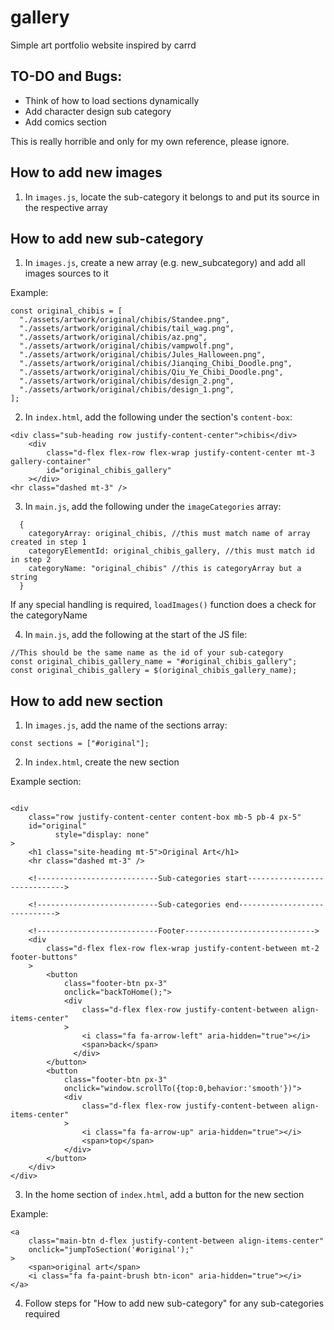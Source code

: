 # gallery
Simple art portfolio website inspired by carrd

## TO-DO and Bugs:
* Think of how to load sections dynamically
* Add character design sub category
* Add comics section

This is really horrible and only for my own reference, please ignore. 

## How to add new images
1. In ``images.js``, locate the sub-category it belongs to and put its source in the respective array

## How to add new sub-category

1. In ``images.js``, create a new array (e.g. new_subcategory) and add all images sources to it

Example:
```
const original_chibis = [
  "./assets/artwork/original/chibis/Standee.png",
  "./assets/artwork/original/chibis/tail_wag.png",
  "./assets/artwork/original/chibis/az.png",
  "./assets/artwork/original/chibis/vampwolf.png",
  "./assets/artwork/original/chibis/Jules_Halloween.png",
  "./assets/artwork/original/chibis/Jianqing_Chibi_Doodle.png",
  "./assets/artwork/original/chibis/Qiu_Ye_Chibi_Doodle.png",
  "./assets/artwork/original/chibis/design_2.png",
  "./assets/artwork/original/chibis/design_1.png",
];
```

2. In ```index.html```, add the following under the section's ``content-box``:

```
<div class="sub-heading row justify-content-center">chibis</div>
    <div
        class="d-flex flex-row flex-wrap justify-content-center mt-3 gallery-container"
        id="original_chibis_gallery"
    ></div>
<hr class="dashed mt-3" />

```

3. In ```main.js```, add the following under the ``imageCategories`` array:

```
  {
    categoryArray: original_chibis, //this must match name of array created in step 1
    categoryElementId: original_chibis_gallery, //this must match id in step 2
    categoryName: "original_chibis" //this is categoryArray but a string
  }
```

If any special handling is required, ``loadImages()`` function does a check for the categoryName

4. In ```main.js```, add the following at the start of the JS file:

```
//This should be the same name as the id of your sub-category
const original_chibis_gallery_name = "#original_chibis_gallery";
const original_chibis_gallery = $(original_chibis_gallery_name);
```

## How to add new section

1. In ```images.js```, add the name of the sections array:

```const sections = ["#original"];```

2. In ```index.html```, create the new section

Example section:

```

<div
    class="row justify-content-center content-box mb-5 pb-4 px-5"
    id="original"
          style="display: none"
>
    <h1 class="site-heading mt-5">Original Art</h1>
    <hr class="dashed mt-3" />

    <!---------------------------Sub-categories start----------------------------->

    <!---------------------------Sub-categories end----------------------------->

    <!---------------------------Footer----------------------------->
    <div
        class="d-flex flex-row flex-wrap justify-content-between mt-2 footer-buttons"
    >
        <button 
            class="footer-btn px-3" 
            onclick="backToHome();">
            <div
                class="d-flex flex-row justify-content-between align-items-center"
            >
                <i class="fa fa-arrow-left" aria-hidden="true"></i>
                <span>back</span>
              </div>
        </button>
        <button 
            class="footer-btn px-3" 
            onclick="window.scrollTo({top:0,behavior:'smooth'})">
            <div
                class="d-flex flex-row justify-content-between align-items-center"
            >
                <i class="fa fa-arrow-up" aria-hidden="true"></i>
                <span>top</span>
            </div>
        </button>
    </div>
</div>

```

3. In the home section of ```index.html```, add a button for the new section

Example:

```
<a
    class="main-btn d-flex justify-content-between align-items-center"
    onclick="jumpToSection('#original');"
>
    <span>original art</span>
    <i class="fa fa-paint-brush btn-icon" aria-hidden="true"></i>
</a>

```

4. Follow steps for "How to add new sub-category" for any sub-categories required



